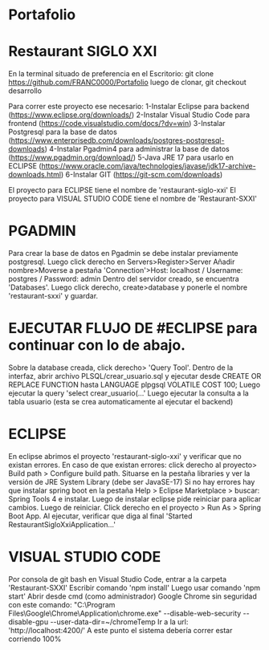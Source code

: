 # Portafolio
# Restaurant SIGLO XXI

En la terminal situado de preferencia en el Escritorio: 
git clone https://github.com/FRANC0000/Portafolio
luego de clonar, git checkout desarrollo


Para correr este proyecto ese necesario:
1-Instalar Eclipse para backend (https://www.eclipse.org/downloads/)
2-Instalar Visual Studio Code para frontend (https://code.visualstudio.com/docs/?dv=win)
3-Instalar Postgresql para la base de datos (https://www.enterprisedb.com/downloads/postgres-postgresql-downloads)
4-Instalar Pgadmin4 para administrar la base de datos (https://www.pgadmin.org/download/)
5-Java JRE 17 para usarlo en ECLIPSE (https://www.oracle.com/java/technologies/javase/jdk17-archive-downloads.html)
6-Instalar GIT (https://git-scm.com/downloads)

El proyecto para ECLIPSE tiene el nombre de 'restaurant-siglo-xxi'
El proyecto para VISUAL STUDIO CODE tiene el nombre de 'Restaurant-SXXI'

# PGADMIN
Para crear la base de datos en Pgadmin se debe instalar previamente postgresql. 
Luego click derecho en Servers>Register>Server
Añadir nombre>Moverse a pestaña 'Connection'>Host: localhost / Username: postgres / Password: admin
Dentro del servidor creado, se encuentra 'Databases'. 
Luego click derecho, create>database y ponerle el nombre 'restaurant-sxxi' y guardar.

# EJECUTAR FLUJO DE #ECLIPSE para continuar con lo de abajo.

Sobre la database creada, click derecho> 'Query Tool'. Dentro de la interfaz, abrir archivo PLSQL/crear_usuario.sql
y ejecutar desde CREATE OR REPLACE FUNCTION hasta LANGUAGE plpgsql VOLATILE COST 100;
Luego ejecutar la query 'select crear_usuario(...'
Luego ejecutar la consulta a la tabla usuario (esta se crea automaticamente al ejecutar el backend)

# ECLIPSE
En eclipse abrimos el proyecto 'restaurant-siglo-xxi' y verificar que no existan errores.
En caso de que existan errores: click derecho al proyecto> Build path > Configure build path.
Situarse en la pestaña libraries y ver la versión de JRE System Library (debe ser JavaSE-17)
Si no hay errores hay que instalar spring boot en la pestaña Help > Eclipse Marketplace > buscar: Spring Tools 4 e instalar.
Luego de instalar eclipse pide reiniciar para aplicar cambios.
Luego de reiniciar. Click derecho en el proyecto > Run As > Spring Boot App.
Al ejecutar, verificar que diga al final 'Started RestaurantSigloXxiApplication...'

# VISUAL STUDIO CODE
Por consola de git bash en Visual Studio Code, entrar a la carpeta 'Restaurant-SXXI'
Escribir comando 'npm install'
Luego usar comando 'npm start'
Abrir desde cmd (como administrador) Google Chrome sin seguridad con este comando:
"C:\Program Files\Google\Chrome\Application\chrome.exe" --disable-web-security --disable-gpu --user-data-dir=~/chromeTemp
Ir a la url: 'http://localhost:4200/'
A este punto el sistema debería correr estar corriendo 100%
